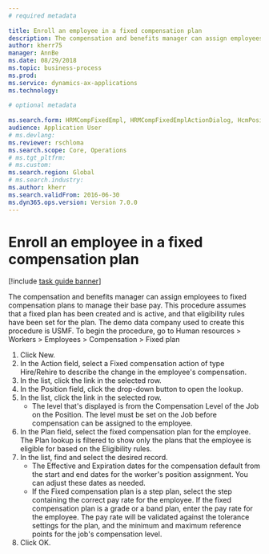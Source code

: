 ```yaml
--- 
# required metadata 
 
title: Enroll an employee in a fixed compensation plan
description: The compensation and benefits manager can assign employees to fixed compensation plans to manage their base pay. 
author: kherr75
manager: AnnBe 
ms.date: 08/29/2018
ms.topic: business-process 
ms.prod:  
ms.service: dynamics-ax-applications 
ms.technology:  
 
# optional metadata 
 
ms.search.form: HRMCompFixedEmpl, HRMCompFixedEmplActionDialog, HcmPositionLookup, HRMCompRefPointLookup   
audience: Application User 
# ms.devlang:  
ms.reviewer: rschloma
ms.search.scope: Core, Operations 
# ms.tgt_pltfrm:  
# ms.custom:  
ms.search.region: Global
# ms.search.industry: 
ms.author: kherr
ms.search.validFrom: 2016-06-30 
ms.dyn365.ops.version: Version 7.0.0 
---
```

# Enroll an employee in a fixed compensation plan

[!include [task guide banner](../../includes/task-guide-banner.md)]

The compensation and benefits manager can assign employees to fixed compensation plans to manage their base pay. This procedure assumes that a fixed plan has been created and is active, and that eligibility rules have been set for the plan. The demo data company used to create this procedure is USMF. To begin the procedure, go to Human resources > Workers > Employees > Compensation > Fixed plan

1. Click New.
2. In the Action field, select a Fixed compensation action of type Hire/Rehire to describe the change in the employee's compensation.
3. In the list, click the link in the selected row.
4. In the Position field, click the drop-down button to open the lookup.
5. In the list, click the link in the selected row.
    * The level that's displayed is from the Compensation Level of the Job on the Position. The level must be set on the Job before compensation can be assigned to the employee.  
6. In the Plan field, select the fixed compensation plan for the employee. The Plan lookup is filtered to show only the plans that the employee is eligible for based on the Eligibility rules.
7. In the list, find and select the desired record.
    * The Effective and Expiration dates for the compensation default from the start and end dates for the worker's position assignment. You can adjust these dates as needed.  
    * If the Fixed compensation plan is a step plan, select the step containing the correct pay rate for the employee. If the fixed compensation plan is a grade or a band plan, enter the pay rate for the employee. The pay rate will be validated against the tolerance settings for the plan, and the minimum and maximum reference points for the job's compensation level.  
8. Click OK.

